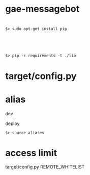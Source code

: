 gae-messagebot
==============

#


    $> sudo apt-get install pip





    $> pip -r requirements -t ./lib 

# target/config.py




# alias

dev 

deploy

    $> source aliases



# access limit

target/config.py
REMOTE_WHITELIST

